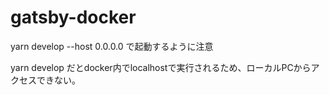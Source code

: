 # gatsby-docker

 yarn develop --host 0.0.0.0
 で起動するように注意
 
 yarn develop だとdocker内でlocalhostで実行されるため、ローカルPCからアクセスできない。
